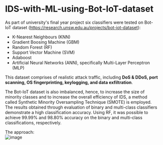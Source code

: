 # IDS-with-ML-using-Bot-IoT-dataset
As part of university's final year project six classifiers were tested on Bot-IoT dataset (https://research.unsw.edu.au/projects/bot-iot-dataset):
<ul>
  <li> K-Nearest Neighbours (KNN)</li>
  <li> Gradient Boosing Machine (GBM)</li>
  <li> Random Forest (RF) </li>
  <li> Support Vector Machine (SVM) </li>
  <li> Adaboost </li>
  <li> Artificial Neural Networks (ANN), specifically Multi-Layer Perceptron (MLP) </li>
</ul>

This dataset comprises of realistic attack traffic, including<b> DoS & DDoS, port scanning, OS fingerprinting, keylogging, and data exfiltration</b>.

The Bot-IoT dataset is also imbalanced, hence, to increase the size of minority classes and to increase the overall efficiency of IDS, a method called Synthetic Minority Oversampling Technique (SMOTE) is employed. The results obtained through evaluation of binary and multi-class classifiers demonstrate a high classification accuracy. Using RF, it was possible to achieve 99.99% and 98.80% accuracy on the binary and multi-class classifications, respectively.

The approach: 
<br>
![image](https://user-images.githubusercontent.com/64693248/164530244-51edcc27-85b4-4079-8534-2aae311be8f4.png)
